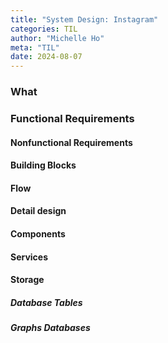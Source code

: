 ```yaml
---
title: "System Design: Instagram"
categories: TIL
author: "Michelle Ho"
meta: "TIL"
date: 2024-08-07
---
```


### What

### Functional Requirements



#### Nonfunctional Requirements

#### Building Blocks


#### Flow

#### Detail design
#### Components

#### Services

#### Storage
##### Database Tables

##### Graphs Databases 
